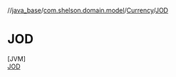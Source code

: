 //[java_base](../../../../index.md)/[com.shelson.domain.model](../../index.md)/[Currency](../index.md)/[JOD](index.md)

# JOD

[JVM]\
[JOD](index.md)
